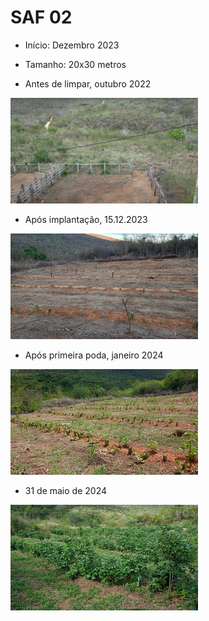 # SAF 02

- Início: Dezembro 2023
- Tamanho: 20x30 metros

- Antes de limpar, outubro 2022
<p>
	<a title="Antes de limpar" href="../figuras/saf02/outubro22_03.png" target="_blank">
        <img src="../figuras/saf02/thumbnails/outubro22_03.png" alt="Thumbnail" />
    </a>	
</p>

- Após implantação, 15.12.2023

<p>
	<a title="Pós implantação" href="../figuras/saf02/2023_12_15_apos_implantacao.jpeg" target="_blank">
        <img src="../figuras/saf02/thumbnails/2023_12_15_apos_implantacao.jpeg" alt="Thumbnail" />
    </a>	
</p>

- Após primeira poda, janeiro 2024

<p>
	<a title="Após primeira poda" href="../figuras/saf02/2024_01_depois_da_poda.jpeg" target="_blank">
        <img src="../figuras/saf02/thumbnails/2024_01_depois_da_poda.jpeg" alt="Thumbnail" />
    </a>	
</p>

- 31 de maio de 2024

<p>
    <a title="31 de maio de 2024" href="../figuras/saf02/2024_05_31_esquerda.jpeg" target="_blank">
        <img src="../figuras/saf02/thumbnails/2024_05_31_esquerda.jpeg" alt="Thumbnail" />
    </a>

</p>